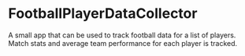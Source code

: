 # FootballPlayerDataCollector

A small app that can be used to track football data for a list of players. 
Match stats and average team performance for each player is tracked.
